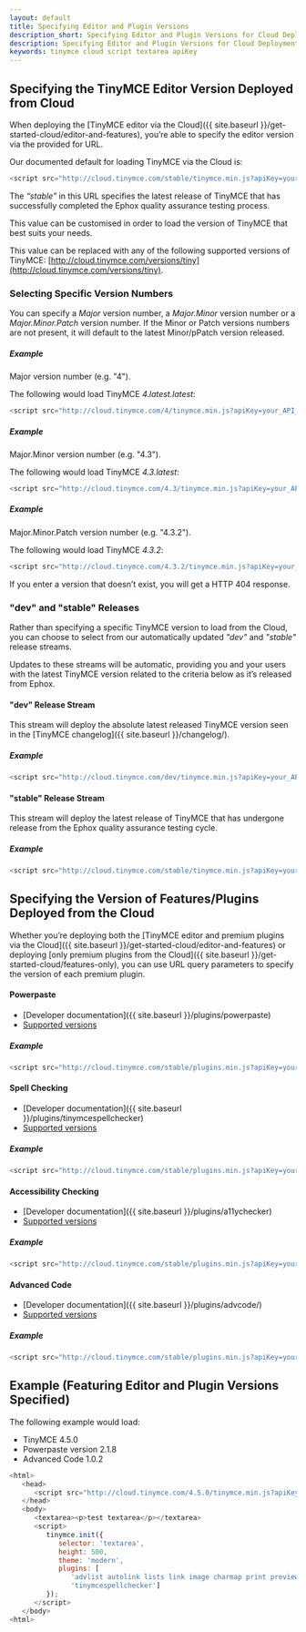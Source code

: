 ```yaml
---
layout: default
title: Specifying Editor and Plugin Versions
description_short: Specifying Editor and Plugin Versions for Cloud Deployments
description: Specifying Editor and Plugin Versions for Cloud Deployments
keywords: tinymce cloud script textarea apiKey
---
```


## Specifying the TinyMCE Editor Version Deployed from Cloud

When deploying the [TinyMCE editor via the Cloud]({{ site.baseurl }}/get-started-cloud/editor-and-features), you’re able to specify the editor version via the provided for URL.

Our documented default for loading TinyMCE via the Cloud is:

```js
<script src="http://cloud.tinymce.com/stable/tinymce.min.js?apiKey=your_API_key"></script>
```

The *“stable”* in this URL specifies the latest release of TinyMCE that has successfully completed the Ephox quality assurance testing process.

This value can be customised in order to load the version of TinyMCE that best suits your needs.

This value can be replaced with any of the following supported versions of TinyMCE: [http://cloud.tinymce.com/versions/tiny](http://cloud.tinymce.com/versions/tiny).

### Selecting Specific Version Numbers

You can specify a *Major* version number, a *Major.Minor* version number or a *Major.Minor.Patch* version number. If the Minor or Patch versions numbers are not present, it will default to the latest Minor/pPatch version released.

##### Example
Major version number (e.g. "4").

The following would load TinyMCE *4.latest.latest*:

```js
<script src="http://cloud.tinymce.com/4/tinymce.min.js?apiKey=your_API_key"></script>
```

##### Example
Major.Minor version number (e.g. "4.3"). 

The following would load TinyMCE *4.3.latest*:

```js
<script src="http://cloud.tinymce.com/4.3/tinymce.min.js?apiKey=your_API_key"></script>
```

##### Example
Major.Minor.Patch version number (e.g. "4.3.2"). 

The following would load TinyMCE *4.3.2*:

```js
<script src="http://cloud.tinymce.com/4.3.2/tinymce.min.js?apiKey=your_API_key"></script>
```

If you enter a version that doesn’t exist, you will get a HTTP 404 response.

### "dev" and "stable" Releases

Rather than specifying a specific TinyMCE version to load from the Cloud, you can choose to select from our automatically updated *"dev"* and *"stable"* release streams.

Updates to these streams will be automatic, providing you and your users with the latest TinyMCE version related to the criteria below as it’s released from Ephox.

#### "dev" Release Stream

This stream will deploy the absolute latest released TinyMCE version seen in the [TinyMCE changelog]({{ site.baseurl }}/changelog/).

##### Example

```js
<script src="http://cloud.tinymce.com/dev/tinymce.min.js?apiKey=your_API_key"></script>
```

#### "stable" Release Stream

This stream will deploy the latest release of TinyMCE that has undergone release from the Ephox quality assurance testing cycle.

##### Example

```js
<script src="http://cloud.tinymce.com/stable/tinymce.min.js?apiKey=your_API_key"></script>
```

## Specifying the Version of Features/Plugins Deployed from the Cloud

Whether you’re deploying both the [TinyMCE editor and premium plugins via the Cloud]({{ site.baseurl }}/get-started-cloud/editor-and-features) or deploying [only premium plugins from the Cloud]({{ site.baseurl }}/get-started-cloud/features-only), you can use URL query parameters to specify the version of each premium plugin.

#### Powerpaste

* [Developer documentation]({{ site.baseurl }}/plugins/powerpaste)
* [Supported versions](http://plugins.tinymce.com/versions/powerpaste)

##### Example

```js
<script src="http://cloud.tinymce.com/stable/plugins.min.js?apiKey=your_API_key&powerpaste=2.1.8"></script>
```

#### Spell Checking

* [Developer documentation]({{ site.baseurl }}/plugins/tinymcespellchecker)
* [Supported versions](http://plugins.tinymce.com/versions/tinymcespellchecker)

##### Example

```js
<script src="http://cloud.tinymce.com/stable/plugins.min.js?apiKey=your_API_key&tinymcespellchecker=0.9.6"></script>
```

#### Accessibility Checking

* [Developer documentation]({{ site.baseurl }}/plugins/a11ychecker)
* [Supported versions](http://plugins.tinymce.com/versions/a11ychecker)

##### Example

```js 
<script src="http://cloud.tinymce.com/stable/plugins.min.js?apiKey=your_API_key&a11ychecker=1.0.2"></script>
```

#### Advanced Code

* [Developer documentation]({{ site.baseurl }}/plugins/advcode/)
* [Supported versions](http://plugins.tinymce.com/versions/advcode)

##### Example

```js
<script src="http://cloud.tinymce.com/stable/plugins.min.js?apiKey=your_API_key&advcode=1.0.2"></script>
```

## Example (Featuring Editor and Plugin Versions Specified)

The following example would load:

* TinyMCE 4.5.0
* Powerpaste version 2.1.8
* Advanced Code 1.0.2

```js
<html>
   <head>
      <script src="http://cloud.tinymce.com/4.5.0/tinymce.min.js?apiKey=your_API_key&powerpaste=2.1.8&advcode=1.0.2"></script>
   </head>
   <body>
      <textarea><p>test textarea</p></textarea>
      <script>
         tinymce.init({
            selector: 'textarea',
            height: 500,
            theme: 'modern',
            plugins: [
               'advlist autolink lists link image charmap print preview hr anchor pagebreak',
               'tinymcespellchecker']
         });
      </script>
   </body>
<html>

```
